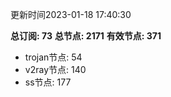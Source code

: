 更新时间2023-01-18 17:40:30

**总订阅: 73**
**总节点: 2171**
**有效节点: 371**
- trojan节点: 54
- v2ray节点: 140
- ss节点: 177
